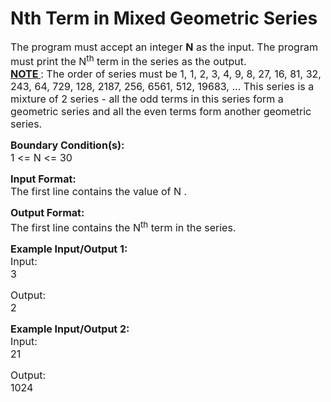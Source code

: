 # Nth Term in Mixed Geometric Series
<p><span style="font-size:16px">The program must accept an integer <strong>N</strong> as the input. The program must print the N<sup>th</sup> term in the series as the output.<br>
<u><strong>NOTE </strong></u>: The order of series must be 1, 1, 2, 3, 4, 9, 8, 27, 16, 81, 32, 243, 64, 729, 128, 2187, 256, 6561, 512, 19683, ... This series is a mixture of 2 series - all the odd terms in this series form a geometric series and all the even terms form another geometric series.&nbsp;</span></p>

<p><span style="font-size:16px"><strong>Boundary Condition(s):</strong><br>
1 &lt;= N &lt;= 30</span></p>

<p><span style="font-size:16px"><strong>Input Format:</strong><br>
The first line contains the value of N .</span></p>

<p><span style="font-size:16px"><strong>Output Format:</strong><br>
The first line contains the N<sup>th</sup> term in the series.</span></p>

<p><span style="font-size:16px"><strong>Example Input/Output 1:</strong><br>
Input:<br>
3</span></p>

<p><span style="font-size:16px">Output:<br>
2</span></p>

<p><span style="font-size:16px"><strong>Example Input/Output 2:</strong><br>
Input:<br>
21</span></p>

<p><span style="font-size:16px">Output:<br>
1024</span><br>
&nbsp;</p>
